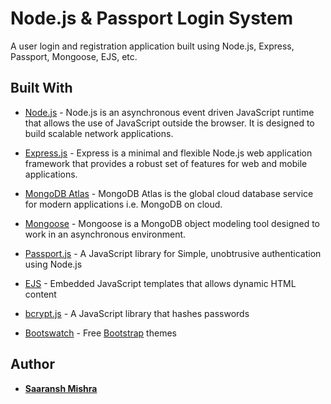 # Node.js & Passport Login System

A user login and registration application  built using Node.js, Express, Passport, Mongoose, EJS, etc.

## Built With 
* [Node.js](https://nodejs.org/en/) - Node.js is an asynchronous event driven JavaScript runtime that allows the use of JavaScript outside the browser. It is designed to build scalable network applications.

* [Express.js](https://expressjs.com/) - Express is a minimal and flexible Node.js web application framework that provides a robust set of features for web and mobile applications.

* [MongoDB Atlas](https://www.mongodb.com/cloud/atlas) - MongoDB Atlas is the global cloud database service for modern applications i.e. MongoDB on cloud.

* [Mongoose](https://www.npmjs.com/package/mongoose) - Mongoose is a MongoDB object modeling tool designed to work in an asynchronous environment.

* [Passport.js](http://www.passportjs.org/) - A JavaScript library for Simple, unobtrusive authentication using Node.js

* [EJS](https://www.npmjs.com/package/ejs) - Embedded JavaScript templates that allows dynamic HTML content

* [bcrypt.js](https://www.npmjs.com/package/bcryptjs) - A JavaScript library that hashes passwords

* [Bootswatch](https://bootswatch.com/) - Free [Bootstrap](https://getbootstrap.com/) themes

## Author 
* [**Saaransh Mishra**](https://github.com/SaaranshMishra) 
